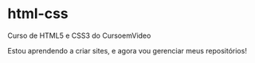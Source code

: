 # html-css
 Curso de HTML5 e CSS3 do CursoemVideo

Estou aprendendo a criar sites, e agora vou gerenciar meus repositórios!
